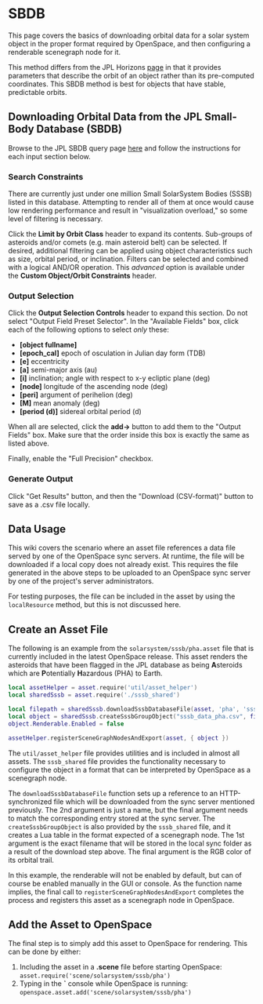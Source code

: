 # SBDB
This page covers the basics of downloading orbital data for a solar system object in the proper format required by OpenSpace, and then configuring a renderable scenegraph node for it.

This method differs from the JPL Horizons [page](horizons-web) in that it provides parameters that describe the orbit of an object rather than its pre-computed coordinates. This SBDB method is best for objects that have stable, predictable orbits.


## Downloading Orbital Data from the JPL Small-Body Database (SBDB)
Browse to the JPL SBDB query page [here](https://ssd.jpl.nasa.gov/tools/sbdb_query.html) and follow the instructions for each input section below.

### Search Constraints
There are currently just under one million Small SolarSystem Bodies (SSSB) listed in this database. Attempting to render all of them at once would cause low rendering performance and result in "visualization overload," so some level of filtering is necessary.

Click the **Limit by Orbit Class** header to expand its contents. Sub-groups of asteroids and/or comets (e.g. main asteroid belt) can be selected. If desired, additional filtering can be applied using object characteristics such as size, orbital period, or inclination. Filters can be selected and combined with a logical AND/OR operation. This _advanced_ option is available under the **Custom Object/Orbit Constraints** header.

### Output Selection
Click the **Output Selection Controls** header to expand this section. Do not select "Output Field Preset Selector". In the "Available Fields" box, click each of the following options to select _only_ these:
  - **[object fullname]**
  - **[epoch_cal]**  epoch of osculation in Julian day form (TDB)
  - **[e]** eccentricity
  - **[a]** semi-major axis (au)
  - **[i]** inclination; angle with respect to x-y ecliptic plane (deg)
  - **[node]** longitude of the ascending node (deg)
  - **[peri]** argument of perihelion (deg)
  - **[M]** mean anomaly (deg)
  - **[period (d)]** sidereal orbital period (d)

When all are selected, click the **add->** button to add them to the "Output Fields" box. Make sure that the order inside this box is exactly the same as listed above.

Finally, enable the "Full Precision" checkbox.

### Generate Output
Click "Get Results" button, and then the "Download (CSV-format)" button to save as a .csv file locally.


## Data Usage
This wiki covers the scenario where an asset file references a data file served by one of the OpenSpace sync servers. At runtime, the file will be downloaded if a local copy does not already exist. This requires the file generated in the above steps to be uploaded to an OpenSpace sync server by one of the project's server administrators.

For testing purposes, the file can be included in the asset by using the `localResource` method, but this is not discussed here.


## Create an Asset File
The following is an example from the `solarsystem/sssb/pha.asset` file that is currently included in the latest OpenSpace release. This asset renders the asteroids that have been flagged in the JPL database as being **A**steroids which are **P**otentially **H**azardous (PHA) to Earth.

```lua
local assetHelper = asset.require('util/asset_helper')
local sharedSssb = asset.require('./sssb_shared')

local filepath = sharedSssb.downloadSssbDatabaseFile(asset, 'pha', 'sssb_data_pha')
local object = sharedSssb.createSssbGroupObject("sssb_data_pha.csv", filepath, { 0.75, 0.2, 0.2 })
object.Renderable.Enabled = false

assetHelper.registerSceneGraphNodesAndExport(asset, { object })
```

The `util/asset_helper` file provides utilities and is included in almost all assets. The `sssb_shared` file provides the functionality necessary to configure the object in a format that can be interpreted by OpenSpace as a scenegraph node.

The `downloadSssbDatabaseFile` function sets up a reference to an HTTP-synchronized file which will be downloaded from the sync server mentioned previously. The 2nd argument is just a name, but the final argument needs to match the corresponding entry stored at the sync server. The `createSssbGroupObject` is also provided by the `sssb_shared` file, and it creates a Lua table in the format expected of a scenegraph node. The 1st argument is the exact filename that will be stored in the local sync folder as a result of the download step above. The final argument is the RGB color of its orbital trail.

In this example, the renderable will not be enabled by default, but can of course be enabled manually in the GUI or console. As the function name implies, the final call to `registerSceneGraphNodesAndExport` completes the process and registers this asset as a scenegraph node in OpenSpace.

## Add the Asset to OpenSpace
The final step is to simply add this asset to OpenSpace for rendering. This can be done by either:
  1. Including the asset in a **.scene** file before starting OpenSpace: `asset.require('scene/solarsystem/sssb/pha')`
  1. Typing in the **\`** console while OpenSpace is running: `openspace.asset.add('scene/solarsystem/sssb/pha')`
